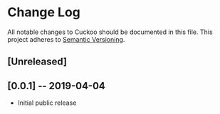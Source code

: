 # Change Log
All notable changes to Cuckoo should be documented in this file.
This project adheres to [Semantic Versioning](http://semver.org).

## [Unreleased]

## [0.0.1] -- 2019-04-04

- Initial public release

<!-- vim: set tw=79 : -->
